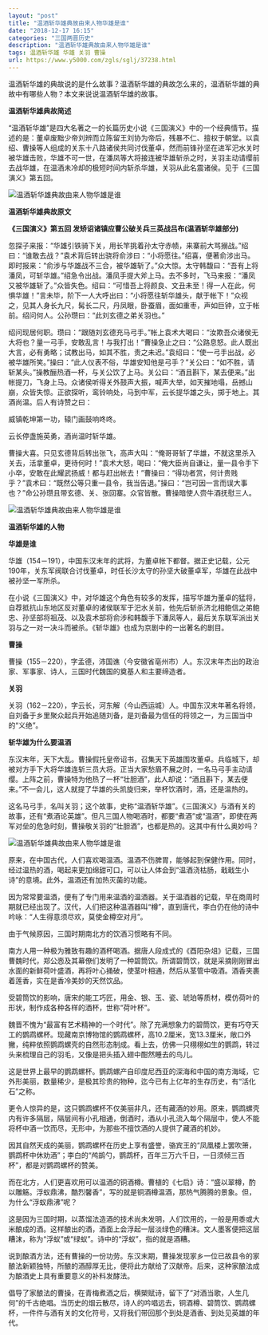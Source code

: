 ```yaml
---
layout: "post"
title: "温酒斩华雄典故由来人物华雄是谁"
date: "2018-12-17 16:15"
categories: "三国两晋历史"
description: "温酒斩华雄典故由来人物华雄是谁"
tags: 温酒斩华雄 华雄 关羽 曹操
url: https://www.y5000.com/zgls/sglj/37238.html
---
```






温酒斩华雄的典故说的是什么故事？温酒斩华雄的典故怎么来的，温酒斩华雄的典故中有哪些人物？本文来说说温酒斩华雄的故事。

 **温酒斩华雄典故简述**

“温酒斩华雄”是四大名著之一的长篇历史小说《三国演义》中的一个经典情节。描述的是：董卓废黜少帝刘辨而立陈留王刘协为帝后，残暴不仁、擅权于朝堂。以袁绍、曹操等人组成的关东十八路诸侯共同讨伐董卓，然而前锋孙坚在进军汜水关时被华雄击败，华雄不可一世，在潘凤等大将接连被华雄斩杀之时，关羽主动请缨前去战华雄，在温酒未冷却的极短时间内斩杀华雄，关羽从此名震诸侯。见于《三国演义》第五回。

![温酒斩华雄典故由来人物华雄是谁](https://img.y5000.com/uploads/allimg/181115/6448cad7096bd17d24d973e2acd69b61.jpg)

 **温酒斩华雄典故原文**

 **《三国演义》第五回 发矫诏诸镇应曹公破关兵三英战吕布(温酒斩华雄部分)**

忽探子来报：“华雄引铁骑下关，用长竿挑着孙太守赤帻，来寨前大骂搦战。”绍曰：“谁敢去战？”袁术背后转出骁将俞涉曰：“小将愿往。”绍喜，便著俞涉出马。即时报来：“俞涉与华雄战不三合，被华雄斩了。”众大惊。太守韩馥曰：“吾有上将潘凤，可斩华雄。”绍急令出战。潘凤手提大斧上马。去不多时，飞马来报：“潘凤又被华雄斩了。”众皆失色。绍曰：“可惜吾上将颜良、文丑未至！得一人在此，何惧华雄！”言未毕，阶下一人大呼出曰：“小将愿往斩华雄头，献于帐下！”众视之，见其人身长九尺，髯长二尺，丹凤眼，卧蚕眉，面如重枣，声如巨钟，立于帐前。绍问何人。公孙瓒曰：“此刘玄德之弟关羽也。”

绍问现居何职。瓒曰：“跟随刘玄德充马弓手。”帐上袁术大喝曰：“汝欺吾众诸侯无大将也？量一弓手，安敢乱言！与我打出！”曹操急止之曰：“公路息怒。此人既出大言，必有勇略；试教出马，如其不胜，责之未迟。”袁绍曰：“使一弓手出战，必被华雄所笑。”操曰：“此人仪表不俗，华雄安知他是弓手？”关公曰：“如不胜，请斩某头。”操教酾热酒一杯，与关公饮了上马。关公曰：“酒且斟下，某去便来。”出帐提刀，飞身上马。众诸侯听得关外鼓声大振，喊声大举，如天摧地塌，岳撼山崩，众皆失惊。正欲探听，鸾铃响处，马到中军，云长提华雄之头，掷于地上。其酒尚温。后人有诗赞之曰：

威镇乾坤第一功，辕门画鼓响咚咚。

云长停盏施英勇，酒尚温时斩华雄。

曹操大喜。只见玄德背后转出张飞，高声大叫：“俺哥哥斩了华雄，不就这里杀入关去，活拿董卓，更待何时！”袁术大怒，喝曰：“俺大臣尚自谦让，量一县令手下小卒，安敢在此耀武扬威！都与赶出帐去！”曹操曰：“得功者赏，何计贵贱乎？”袁术曰：“既然公等只重一县令，我当告退。”操曰：“岂可因一言而误大事也？”命公孙瓒且带玄德、关、张回寨。众官皆散。曹操暗使人赍牛酒抚慰三人。

![温酒斩华雄典故由来人物华雄是谁](https://img.y5000.com/uploads/allimg/181115/d180431b2d6a0f9d74f428052558b1e2.jpg)

 **温酒斩华雄的人物**

 **华雄是谁**

华雄（154－191），中国东汉末年的武将，为董卓帐下都督。据正史记载，公元190年，关东军阀联合讨伐董卓，时任长沙太守的孙坚大破董卓军，华雄在此战中被孙坚一军所杀。

在小说《三国演义》中，对华雄这个角色有较多的发挥，描写华雄为董卓的猛将，自荐抵抗山东地区反对董卓的诸侯联军于汜水关前，他先后斩杀济北相鲍信之弟鲍忠、孙坚部将祖茂、以及袁术部将俞涉和韩馥手下潘凤等人，最后关东联军派出关羽与之一对一决斗而被杀。《斩华雄》也成为京剧中的一出著名的剧目。

 **曹操**

曹操（155－220），字孟德，沛国谯（今安徽省亳州市）人。东汉末年杰出的政治家、军事家、诗人，三国时代魏国的奠基人和主要缔造者。

 **关羽**

关羽（162－220），字云长，河东解（今山西运城）人。中国东汉末年著名将领，自刘备于乡里聚众起兵开始追随刘备，是刘备最为信任的将领之一，为三国当中的“义绝”。

 **斩华雄为什么要温酒**

东汉末年，天下大乱。曹操假托皇帝诏书，召集天下英雄围攻董卓。兵临城下，却被对方手下大将华雄连斩三员大将。正当大家愁眉不展之时，一名马弓手主动请缨。上阵之前，曹操特为他热了一杯“壮胆酒”，此人却说：“酒且斟下，某去便来。”不一会儿，这人就提了华雄的头凯旋归来，举杯饮酒时，酒，还是温热的。

这名马弓手，名叫关羽；这个故事，史称“温酒斩华雄”。《三国演义》与酒有关的故事，还有“煮酒论英雄”。但凡三国人物喝酒时，都要“煮酒”或“温酒”，即使在两军对垒的危急时刻，曹操敬关羽的“壮胆酒”，也都是热的。这其中有什么奥妙吗？

![温酒斩华雄典故由来人物华雄是谁](https://img.y5000.com/uploads/allimg/181115/b888cc0b4c1256b7a867ac593e88ab42.jpg)

原来，在中国古代，人们喜欢喝温酒。温酒不伤脾胃，能够起到保健作用。同时，经过温热的酒，喝起来更加绵甜可口，可以让人体会到“温酒浇枯肠，戢戢生小诗”的意境。此外，温酒还有加热灭菌的功能。

因为常常要温酒，便有了专门用来温酒的温酒器。关于温酒器的记载，早在商周时期就已经出现了。汉代，人们把这种温酒器叫“樽”，直到唐代，李白仍在他的诗中吟咏：“人生得意须尽欢，莫使金樽空对月”。

由于气候原因，三国时期南北方的饮酒习惯略有不同。

南方人用一种极为雅致有趣的酒杯喝酒。据唐人段成式的《酉阳杂俎》记载，三国曹魏时代，郑公悫及其幕僚们发明了一种碧筒饮。所谓碧筒饮，就是采摘刚刚冒出水面的新鲜荷叶盛酒，再将叶心捅破，使茎叶相通，然后从茎管中吸酒。酒香夹裹着莲香，实在是香冷美妙的天然饮品。

受碧筒饮的影响，唐宋的能工巧匠，用金、银、玉、瓷、琥珀等质材，模仿荷叶的形状，制作成各种各样的酒杯，世称“荷叶杯”。

魏晋不愧为“最富有艺术精神的一个时代”。除了充满想象力的碧筒饮，更有巧夺天工的鹦鹉螺杯。现藏南京博物馆的鹦鹉螺杯，高10.2厘米，宽13.3厘米，敞口外撇，纯粹依照鹦鹉螺壳的自然形态制成。看上去，仿佛一只栩栩如生的鹦鹉，转过头来梳理自己的羽毛，又像是把头插入翅中酣然睡去的鸟儿。

这是世界上最早的鹦鹉螺杯。鹦鹉螺产自印度尼西亚的深海和中国的南方海域，它外形美丽，数量稀少，是极其珍贵的物种，迄今已有上亿年的生存历史，有“活化石”之称。

更令人惊异的是，这只鹦鹉螺杯不仅美丽非凡，还有藏酒的妙用。原来，鹦鹉螺壳内有许多隔层，隔层间有小孔相通，倒酒时，酒从小孔流入每个隔层中，使人不能将杯中酒一饮而尽，无形中，为那些不擅饮酒的人提供了藏酒的机妙。

因其自然天成的美丽，鹦鹉螺杯在历史上享有盛誉，骆宾王的“凤凰楼上罢吹箫，鹦鹉杯中休劝酒”；李白的“鸬鹚勺，鹦鹉杯，百年三万六千日，一日须倾三百杯”，都是对鹦鹉螺杯的赞美。

而在北方，人们更喜欢用可以温酒的铜酒樽。曹植的《七启》诗：“盛以翠樽，酌以雕觞。浮蚁鼎沸，酷烈馨香”，写的就是铜酒樽温酒，那热气腾腾的景象。但，为什么“浮蚁鼎沸”呢？

这是因为三国时期，以蒸馏法造酒的技术尚未发明，人们饮用的，一般是用黍或大米酿成的酒。这样酿出的酒，酒面上会浮起一层淡绿色的糟沫。文人墨客便把这层糟沫，称为“浮蚁”或“绿蚁”。诗中的“浮蚁”，指的就是酒糟。

说到酿酒方法，还有曹操的一份功劳。东汉末期，曹操发现家乡一位已故县令的家酿法新颖独特，所酿的酒醇厚无比，便将此方献给了汉献帝。后来，这种家酿法成为酿酒史上具有重要意义的补料发酵法。

倡导了家酿法的曹操，在青梅煮酒之后，横槊赋诗，留下了“对酒当歌，人生几何”的千古绝唱。当历史的烟云散尽，诗人的吟唱远去，铜酒樽、碧筒饮、鹦鹉螺杯，一件件与酒有关的文化符号，又将我们带回那个到处是酒香、到处见英雄的年代。

  
